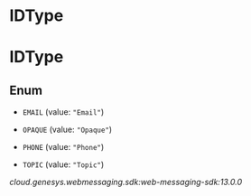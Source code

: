 # IDType


# IDType

## Enum


* `EMAIL` (value: `"Email"`)

* `OPAQUE` (value: `"Opaque"`)

* `PHONE` (value: `"Phone"`)

* `TOPIC` (value: `"Topic"`)




_cloud.genesys.webmessaging.sdk:web-messaging-sdk:13.0.0_
